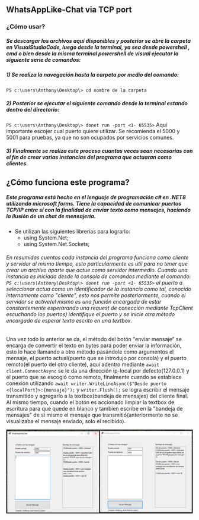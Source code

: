## WhatsAppLike-Chat via TCP port

### ¿Cómo usar?

##### Se  descargar los archivos aquí disponibles y posterior se abre la carpeta en VisualStudioCode, luego desde la terminal, ya sea desde powershell , cmd o bien desde la misma terminal powershell de visual ejecutar la siguiente serie de comandos:

##### 1) Se realiza la navegación hasta la carpeta por medio del comando:

`PS c:\users\Anthony\Desktop\> cd nombre de la carpeta`

##### 2) Posterior se ejecutar el siguiente comando desde la terminal estando dentro del directorio:

`PS c:\users\Anthony\Desktop\> donet run -port <1- 65535>` Aquí importante escojer cual puerto quiere utilizar. Se recomienda el 5000 y 5001 para pruebas, ya que no son ocupados por servicios comunes.

##### 3) Finalmente se realiza este proceso cuantas veces sean necesarias con el fin de crear varias instancias del programa que actuaran como clientes.

## ¿Cómo funciona este programa?
##### Este programa está hecho en el lenguaje de programación c# en .NET8 utilizando microsoft forms. Tiene la capacidad de comunicar puertos TCP/IP entre sí con la finalidad de enviar texto como mensajes, haciendo la ilusión de un chat de mensajería.

- Se utilizan las siguientes librerías para lograrlo:
	- using System.Net;
	- using System.Net.Sockets;

###### En resumidas cuentas cada instancia del programa funciona como cliente y servidor al mismo tiempo, esto particularmente es útil para no tener que crear un archivo aparte que actue como servidor intermedio. Cuando una instancia es iniciada desde la consola de comandos mediante el comando: `PS c:\users\Anthony\Desktop\> donet run -port <1- 65535>`  el puerto a seleccionar actua como un identificador de la instancia como tal, conocido internamente como "cliente", esto nos permite posteriormente, cuando el servidor se active(el mismo es una función encargada de estar constantemente esperarando una request de conección mediante TcpClient escuchando los puertos) identifique el puerto y se inicie otra método encargado de esperar texto escrito en una textbox.
Una vez todo lo anterior se da, el método del botón "enviar mensaje" se encarga de convertir el texto en bytes para poder enviar la información, esto lo hace llamando a otro método pasándole como argumentos el mensaje, el puerto actual(puerto que se introdujo por consola) y el puerto remoto(el puerto del otro cliente),  aquí adentro mediante `await client.ConnectAsync` se le da una dirección ip-local por defecto(127.0.0.1) y el puerto que se escogió como remoto, finalmente cuando se establece conexión utilizando `await writer.WriteLineAsync($"Desde puerto <{localPort}>:{mensaje}");` y `writer.Flush();` se logra  escribir el mensaje transmitido y agregarlo a la textbox(bandeja de mensajes) del cliente final. Al mismo tiempo, cuando el botón es accionado limpiar la textbox de escritura para que quede en blanco y tambien escribe en la "bandeja de mensajes" de si mismo el mensaje que transmitió(anteriormente no se visualizaba el mensaje enviado, solo el recibido).

![](https://github.com/AnthonyArtavia20/WhatsApp-Like/blob/master/imgParaReadme/A.PNG)
